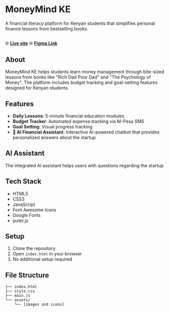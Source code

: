 # MoneyMind KE
A financial literacy platform for Kenyan students that simplifies personal finance lessons from bestselling books.
##
🌐 **[Live site](https://fndemi.github.io/MoneyMind/)**
🌐 **[Figma Link](https://www.figma.com/design/N8YV0x9ixxpryzObhQvSh2/Money-Mind-Ke?node-id=0-1&t=Jxgoanbk7TwJo1eV-1)**

## About
MoneyMind KE helps students learn money management through bite-sized lessons from books like "Rich Dad Poor Dad" and "The Psychology of Money". The platform includes budget tracking and goal-setting features designed for Kenyan students.

## Features
- **Daily Lessons**: 5-minute financial education modules
- **Budget Tracker**: Automated expense tracking via M-Pesa SMS
- **Goal Setting**: Visual progress tracking 
- **🤖 AI Financial Assistant**: Interactive AI-powered chatbot that provides personalized answers about the startup

## AI Assistant
The integrated AI assistant helps users with questions regarding the startup



## Tech Stack
- HTML5
- CSS3
- JavaScript
- Font Awesome Icons
- Google Fonts
- puter.js

## Setup
1. Clone the repository
2. Open `index.html` in your browser
3. No additional setup required

## File Structure
```
├── index.html
├── style.css
├── main.js
└── assets/
    └── [images and icons]
```
